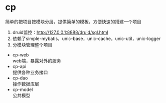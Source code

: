 # cp
简单的把项目按模块分层，提供简单的模板，方便快速的搭建一个项目
1. druid监控：http://127.0.0.1:8888/druid/sql.html
2. 依赖了simple-mybatis，unic-base，unic-cache，unic-util，unic-logger
3. 分模块管理整个项目
- cp-web  
web端，暴露对外的服务
- cp-api  
提供各种业务接口
- cp-dao  
操作数据库层
- cp-model  
公共模型

